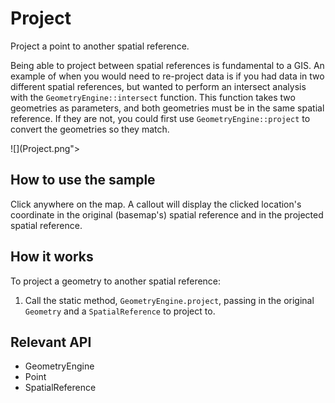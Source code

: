 # Project

Project a point to another spatial reference.

Being able to project between spatial references is fundamental to a GIS. An example of when you would need to 
re-project data is if you had data in two different spatial references, but wanted to perform an intersect analysis 
with the `GeometryEngine::intersect` function. This function takes two geometries as parameters, and both 
geometries must be in the same spatial reference. If they are not, you could first use 
`GeometryEngine::project` to convert the geometries so they match.

![](Project.png">

## How to use the sample
Click anywhere on the map. A callout will display the clicked location's coordinate in the original (basemap's) 
spatial reference and in the projected spatial reference.

## How it works
To project a geometry to another spatial reference:

1. Call the static method, `GeometryEngine.project`, passing in the original `Geometry` and a 
`SpatialReference` to project to.


## Relevant API

*   GeometryEngine
*   Point
*   SpatialReference

